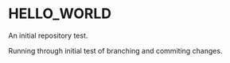 # HELLO_WORLD
An initial repository test.

Running through initial test of branching and commiting changes.

